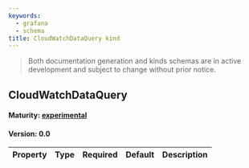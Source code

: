 ```yaml
---
keywords:
  - grafana
  - schema
title: CloudWatchDataQuery kind
---
```

> Both documentation generation and kinds schemas are in active development and subject to change without prior notice.

## CloudWatchDataQuery

#### Maturity: [experimental](../../../maturity/#experimental)
#### Version: 0.0



| Property | Type | Required | Default | Description |
|----------|------|----------|---------|-------------|


